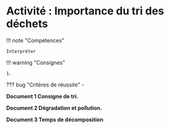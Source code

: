 # Activité : Importance du tri des déchets

!!! note "Compétences"

    Interpréter 

!!! warning "Consignes"

    1. 
    
??? bug "Critères de réussite"
    - 



<div markdown style="page-break-after: always;">

**Document 1 Consigne de tri.**


</div>

**Document 2 Dégradation et pollution.**




**Document 3 Temps de décomposition**





